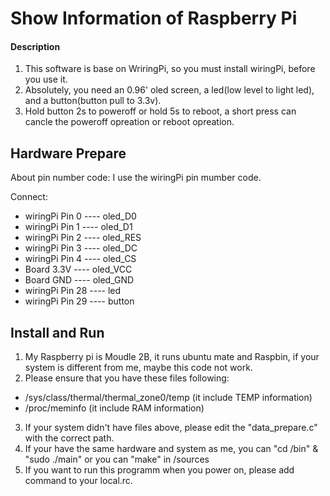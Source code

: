 # Show Information of Raspberry Pi

#### Description 
1. This software is base on WriringPi, so you must install wiringPi, before you use it.
2. Absolutely, you need an 0.96' oled screen, a led(low level to light led), and a button(button pull to 3.3v).
3. Hold button 2s to poweroff or hold 5s to reboot, a short press can cancle the poweroff opreation or reboot opreation. 

## Hardware Prepare
About pin number code: I use the wiringPi pin mumber code. 

Connect:
* wiringPi Pin 0  ----  oled_D0 
* wiringPi Pin 1  ----  oled_D1 
* wiringPi Pin 2  ----  oled_RES 
* wiringPi Pin 3  ----  oled_DC 
* wiringPi Pin 4  ----  oled_CS
* Board 3.3V      ----  oled_VCC
* Board GND       ----  oled_GND
* wiringPi Pin 28 ----  led
* wiringPi Pin 29 ----  button

## Install and Run
1. My Raspberry pi is Moudle 2B, it runs ubuntu mate and Raspbin, if your system is different from me, maybe this code  not work.
2. Please ensure that you have these files following: 
* /sys/class/thermal/thermal_zone0/temp  (it include TEMP information)
* /proc/meminfo  (it include RAM information)
3. If your system didn't have files above, please edit the "data_prepare.c" with the correct path.
4. If your have the same hardware and system as me, you can "cd /bin" & "sudo ./main" or you can "make" in /sources
5. If you want to run this programm when you power on, please add command to your local.rc.




